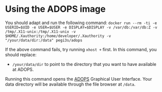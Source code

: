 # Using the ADOPS image
You should adapt and run the following command: `docker run --rm -ti -e USERID=$UID -e USER=$USER -e DISPLAY=$DISPLAY -v /var/db:/var/db:Z -v /tmp/.X11-unix:/tmp/.X11-unix -v $HOME/.Xauthority:/home/developer/.Xauthority -v "/your/data/dir:/data" pegi3s/adops`

If the above command fails, try running `xhost +` first. In this command, you should replace:
- `/your/data/dir` to point to the directory that you want to have available at ADOPS.

Running this command opens the [ADOPS](http://sing-group.org/ADOPS/) Graphical User Interface. Your data directory will be available through the file browser at `/data`.